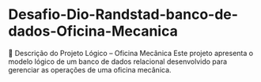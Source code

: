 # Desafio-Dio-Randstad-banco-de-dados-Oficina-Mecanica
🧰 Descrição do Projeto Lógico – Oficina Mecânica Este projeto apresenta o modelo lógico de um banco de dados relacional desenvolvido para gerenciar as operações de uma oficina mecânica.
